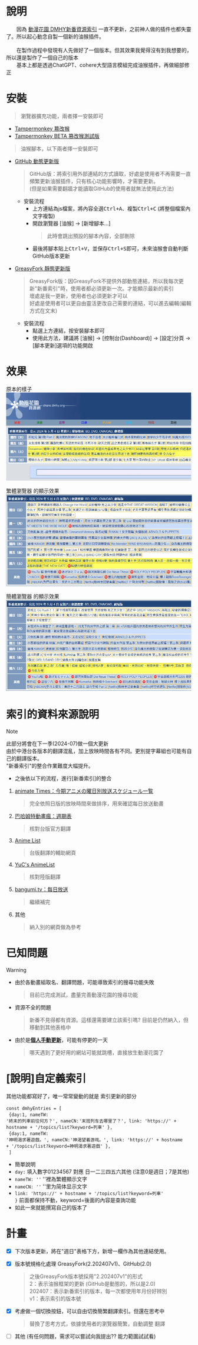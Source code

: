 # 說明
　　因為 [動漫花園 DMHY新番資源索引](https://share.dmhy.org/) 一直不更新，之前神人做的插件也都失靈了。所以起心動念自製一個新的油猴插件。<br><br>
　　在製作過程中發現有人先做好了一個版本。但其效果我覺得沒有到我想要的，所以還是製作了一個自己的版本<br>
　　基本上都是透過ChatGPT、cohere大型語言模組完成油猴插件，再做細部修正<br>

# 安裝
>瀏覽器擴充功能，兩者擇一安裝即可
- [Tampermonkey 篡改猴](https://chrome.google.com/webstore/detail/tampermonkey/dhdgffkkebhmkfjojejmpbldmpobfkfo)
- [Tampermonkey BETA 篡改猴測試版](https://chrome.google.com/webstore/detail/tampermonkey-beta/gcalenpjmijncebpfijmoaglllgpjagf)
>油猴腳本，以下兩者擇一安裝即可
- [GitHub 動態更新版](https://raw.githubusercontent.com/rinsaika/dmhy-/main/DMHY-ShinnBannGumi_Index.js)
  >GitHub版：將索引用外部連結的方式讀取，好處是使用者不再需要一直頻繁更新油猴插件，只有核心功能影響時，才需要更新。<br>(但是如果需要翻牆才能讀取GitHub的使用者就無法使用此方法)
  - 安裝流程
    - 上方連結為js檔案，將內容全選<kbd>Ctrl+A</kbd>、複製<kbd>Ctrl+C</kbd> (將整個檔案內文字複製)
    - 開啟瀏覽器 [油猴] → [新增腳本...]
      >此時會跳出預設的腳本內容，全部刪除
    - 最後將腳本貼上<kbd>Ctrl+V</kbd>，並保存<kbd>Ctrl+S</kbd>即可，未來油猴會自動判斷GitHub版本更新
      
- [GreasyFork 靜態更新版](https://greasyfork.org/zh-TW/scripts/493955-dmhy%E6%96%B0%E7%95%AA%E8%B3%87%E6%BA%90%E7%B4%A2%E5%BC%95-%E4%BF%AE%E6%AD%A3)
  >GreasyFork版：因GreasyFork不提供外部動態連結，所以我每次更新"新番索引"時，使用者都必須更新一次。才能顯示最新的索引<br>
  >壞處是我一更新，使用者也必須更新才可以<br>
  >好處是使用者可以更自由靈活更改自己需要的連結，可以進去編輯(編輯方式在文末)
  - 安裝流程
    - 點選上方連結，按<kbd>安裝腳本</kbd>即可
    - 使用此方法，建議將 [油猴] → [控制台(Dashboard)] →  [設定]分頁 → [腳本更新]選項的功能開啟
   

# 效果
原本的樣子
![](https://raw.githubusercontent.com/rinsaika/dmhy-/main/%E5%8E%9F%E6%9C%AC.webp)

繁體瀏覽器 的顯示效果
![](https://raw.githubusercontent.com/rinsaika/dmhy-/main/%E7%B9%81%E9%AB%94.webp)

簡體瀏覽器 的顯示效果
![](https://raw.githubusercontent.com/rinsaika/dmhy-/main/%E7%B0%A1%E9%AB%94.webp)


# 索引的資料來源說明
> [!NOTE]
> 此部分將會在下一季(2024-07)做一個大更新<br>
> 由於中港台各版本的翻譯混亂，加上放映時間各有不同。更別提字幕組也可能有自己的翻譯版本。<br>
> "新番索引"的整合作業難度大幅提升。

* 之後依以下的流程，進行[新番索引]的整合
1. [animate Times：今期アニメの曜日別放送スケジュール一覧](https://www.animatetimes.com/tag/details.php?id=1392) 
    >完全依照日版的放映時間來做排序，用來確認每日放送動畫
2. [巴哈姆特動畫瘋：週期表](https://ani.gamer.com.tw/)
    >核對台版官方翻譯
3. [Anime List](https://acgntaiwan.github.io/Anime-List/)
    >台版翻譯的輔助網頁
4. [YuC's AnimeList](https://yuc.wiki/)
    >核對陸版翻譯
5. [bangumi.tv：每日放送](https://bgmlist.com/)
    >繼續補完
6. 其他
    >納入別的網頁做為參考

# 已知問題
> [!WARNING]
> * 由於各動畫組取名、翻譯問題，可能導致索引的搜尋功能失敗
>    >目前已完成測試，盡量完善動漫花園的搜尋功能
> * 資源不全的問題
>    >新番不見得都有資源。這樣還需要建立該索引嗎?
>    >目前是仍然納入，但移動到其他表格中
> * 由於是<b><u>個人手動更新</u></b>，可能有停更的一天
>    >哪天遇到了更好用的網站可能就跳槽，直接放生動漫花園了

# [說明]自定義索引
其他功能都寫好了，唯一常常變動的就是 索引更新的部分

<code>const dmhyEntries = [ <br>
{day:1, nameTW: '終末的列車前往何方？', nameCN:'末班列车去哪里了？', link: 'https://' + hostname + '/topics/list?keyword=列車' },<br>
{day:1, nameTW: '神明渴求著遊戲。', nameCN:'神渴望着游戏。', link: 'https://' + hostname + '/topics/list?keyword=神明渴求著遊戲' },<br>
]</code>

- 簡單說明
- <code>day:</code> 填入數字01234567 對應 日一二三四五六其他 (注意0是週日；7是其他)
- <code>nameTW: ''</code>  ''裡為繁體顯示文字
- <code>nameCN: ''</code>  ''里为简体显示文字
- <code>link: 'https://' + hostname + '/topics/list?keyword=列車' }</code> 前面都保持不動，keyword=後面的內容是查詢功能
- 如此一來就能撰寫自己的版本了

# 計畫
- [X] 下次版本更新，將在"週日"表格下方，新增一欄作為其他連結使用。
- [X] 版本號規格化處理 GreasyFork(2.202407v1)、GitHub(2.0)
     > 之後GreasyFork版本號採用"2.202407v1"的形式<br>
     > 2：表示油猴框架的更新 (GitHub是動態的，所以是2.0)<br>
     > 202407：表示新番索引的版本，每一次都使用年月份好辨別<br>
     > v1：表示索引的版本號
- [X] 考慮做一個切換按鈕，可以自由切換簡繁翻譯索引。但還在思考中
     > 替換了思考方式，依據使用者的瀏覽器簡繁，自動調整 翻譯
- [ ] 其他 (有任何問題，需求可以嘗試向我提出?? 能力範圍試試看)



